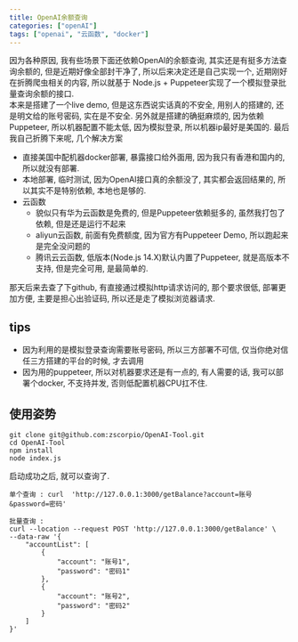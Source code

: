 ```yaml
---
title: OpenAI余额查询
categories: ["openAI"]
tags: ["openai", "云函数", "docker"]
---
```


因为各种原因, 我有些场景下面还依赖OpenAI的余额查询, 其实还是有挺多方法查询余额的,
但是近期好像全部封干净了, 所以后来决定还是自己实现一个, 近期刚好在折腾爬虫相关的内容,
所以就基于 Node.js + Puppeteer实现了一个模拟登录批量查询余额的接口.  
本来是搭建了一个live demo, 但是这东西说实话真的不安全, 用别人的搭建的, 还是明文给的账号密码, 实在是不安全.
另外就是搭建的确挺麻烦的, 因为依赖Puppeteer, 所以机器配置不能太低, 因为模拟登录, 所以机器ip最好是美国的.
最后我自己折腾下来呢, 几个解决方案
- 直接美国中配机器docker部署, 暴露接口给外面用, 因为我只有香港和国内的, 所以就没有部署.
- 本地部署, 临时测试, 因为OpenAI接口真的余额没了, 其实都会返回结果的, 所以其实不是特别依赖, 本地也是够的.
- 云函数
  - 貌似只有华为云函数是免费的, 但是Puppeteer依赖挺多的, 虽然我打包了依赖, 但是还是运行不起来
  - aliyun云函数, 前面有免费额度, 因为官方有Puppeteer Demo, 所以跑起来是完全没问题的
  - 腾讯云云函数, 低版本(Node.js 14.X)默认内置了Puppeteer, 就是高版本不支持, 但是完全可用, 是最简单的.

那天后来去查了下github, 有直接通过模拟http请求访问的, 那个要求很低, 部署更加方便, 主要是担心出验证码, 所以还是走了模拟浏览器请求.

## tips
- 因为利用的是模拟登录查询需要账号密码, 所以三方部署不可信, 仅当你绝对信任三方搭建的平台的时候, 才去调用
- 因为用的puppeteer, 所以对机器要求还是有一点的, 有人需要的话, 我可以部署个docker, 不支持并发, 否则低配置机器CPU扛不住.

## 使用姿势

```shell
git clone git@github.com:zscorpio/OpenAI-Tool.git
cd OpenAI-Tool
npm install
node index.js
```

启动成功之后, 就可以查询了.
```shell
单个查询 : curl  'http://127.0.0.1:3000/getBalance?account=账号&password=密码'
```

```shell
批量查询 : 
curl --location --request POST 'http://127.0.0.1:3000/getBalance' \
--data-raw '{
    "accountList": [
        {
            "account": "账号1",
            "password": "密码1"
        },
        {
            "account": "账号2",
            "password": "密码2"
        }
    ]
}'
```
